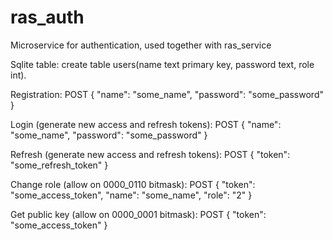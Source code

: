 # ras_auth

Microservice for authentication, used together with ras_service

Sqlite table: create table users(name text primary key, password text, role int).

Registration: 
POST
{
	"name": "some_name",
	"password": "some_password"
}

Login (generate new access and refresh tokens):
POST
{
	"name": "some_name",
	"password": "some_password"
}

Refresh (generate new access and refresh tokens):
POST
{
	"token": "some_refresh_token"
}

Change role (allow on 0000_0110 bitmask):
POST
{
	"token": "some_access_token",
	"name": "some_name",
	"role": "2"
}

Get public key (allow on 0000_0001 bitmask):
POST
{
	"token": "some_access_token"
}